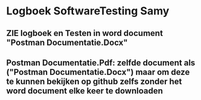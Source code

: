 # Logboek SoftwareTesting Samy
## ZIE logboek en Testen in word document "Postman Documentatie.Docx"
## Postman Documentatie.Pdf: zelfde document als ("Postman Documentatie.Docx") maar om deze te kunnen bekijken op github zelfs zonder het word document elke keer te downloaden
